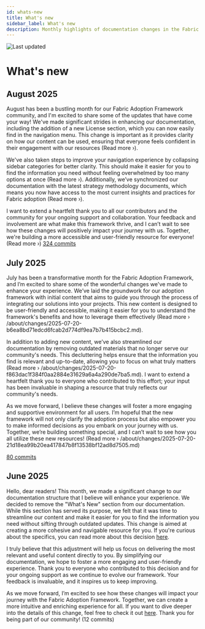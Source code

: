 ```yaml
---
id: whats-new
title: What's new
sidebar_label: What's new
description: Monthly highlights of documentation changes in the Fabric Adoption Framework.
---
```


![Last updated](https://img.shields.io/badge/last%20updated-"2025--08--08-brightgreen)

# What's new

## August 2025

August has been a bustling month for our Fabric Adoption Framework community, and I'm excited to share some of the updates that have come your way! We've made significant strides in enhancing our documentation, including the addition of a new License section, which you can now easily find in the navigation menu. This change is important as it provides clarity on how our content can be used, ensuring that everyone feels confident in their engagement with our resources (Read more ›). 

We've also taken steps to improve your navigation experience by collapsing sidebar categories for better clarity. This should make it easier for you to find the information you need without feeling overwhelmed by too many options at once (Read more ›). Additionally, we’ve synchronized our documentation with the latest strategy methodology documents, which means you now have access to the most current insights and practices for Fabric adoption (Read more ›). 

I want to extend a heartfelt thank you to all our contributors and the community for your ongoing support and collaboration. Your feedback and involvement are what make this framework thrive, and I can’t wait to see how these changes will positively impact your journey with us. Together, we're building a more accessible and user-friendly resource for everyone! (Read more ›) [324 commits](https://github.com/TheTrustedAdvisor/FabricAdoptionFramework/commits/main?since=2025-08-01&until=2025-08-31)

## July 2025

July has been a transformative month for the Fabric Adoption Framework, and I’m excited to share some of the wonderful changes we've made to enhance your experience. We’ve laid the groundwork for our adoption framework with initial content that aims to guide you through the process of integrating our solutions into your projects. This new content is designed to be user-friendly and accessible, making it easier for you to understand the framework's benefits and how to leverage them effectively (Read more › /about/changes/2025-07-20-b6ea8bd71edcd6fcab2d774df9ea7b7b415bcbc2.md).

In addition to adding new content, we’ve also streamlined our documentation by removing outdated materials that no longer serve our community's needs. This decluttering helps ensure that the information you find is relevant and up-to-date, allowing you to focus on what truly matters (Read more › /about/changes/2025-07-20-f863dac1f384f0aa2884e31629a6a4a290de7ba5.md). I want to extend a heartfelt thank you to everyone who contributed to this effort; your input has been invaluable in shaping a resource that truly reflects our community's needs.

As we move forward, I believe these changes will foster a more engaging and supportive environment for all users. I’m hopeful that the new framework will not only clarify the adoption process but also empower you to make informed decisions as you embark on your journey with us. Together, we’re building something special, and I can’t wait to see how you all utilize these new resources! (Read more › /about/changes/2025-07-20-21d18ea99b20ea417847b8f13538bf12ad8d7505.md) 

[80 commits](https://github.com/TheTrustedAdvisor/FabricAdoptionFramework/commits/main?since=2025-07-01&until=2025-07-31)

## June 2025

Hello, dear readers! This month, we made a significant change to our documentation structure that I believe will enhance your experience. We decided to remove the "What's New" section from our documentation. While this section has served its purpose, we felt that it was time to streamline our content and make it easier for you to find the information you need without sifting through outdated updates. This change is aimed at creating a more cohesive and navigable resource for you. If you're curious about the specifics, you can read more about this decision [here](https://fabricadoptionframework.com/about/changes/2025-06-03-5a7d4f72ccbbd73c700b77c1b485216d1e29c0ea.md).

I truly believe that this adjustment will help us focus on delivering the most relevant and useful content directly to you. By simplifying our documentation, we hope to foster a more engaging and user-friendly experience. Thank you to everyone who contributed to this decision and for your ongoing support as we continue to evolve our framework. Your feedback is invaluable, and it inspires us to keep improving. 

As we move forward, I’m excited to see how these changes will impact your journey with the Fabric Adoption Framework. Together, we can create a more intuitive and enriching experience for all. If you want to dive deeper into the details of this change, feel free to check it out [here](https://fabricadoptionframework.com/about/changes/2025-06-03-3a35144aa92198574f983f6a3054dd2b5db3ab9c.md). Thank you for being part of our community! (12 commits)
